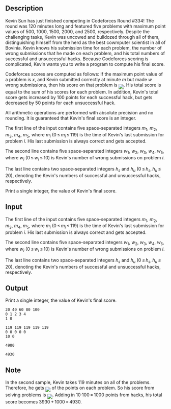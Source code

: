 ## Description

<div><p>Kevin Sun has just finished competing in Codeforces Round #334! The round was 120 minutes long and featured five problems with maximum point values of 500, 1000, 1500, 2000, and 2500, respectively. Despite the challenging tasks, Kevin was uncowed and bulldozed through all of them, distinguishing himself from the herd as the best cowmputer scientist in all of Bovinia. Kevin knows his submission time for each problem, the number of wrong submissions that he made on each problem, and his total numbers of successful and unsuccessful hacks. Because Codeforces scoring is complicated, Kevin wants you to write a program to compute his final score.</p><p>Codeforces scores are computed as follows: If the maximum point value of a problem is <span class="tex-span"><i>x</i></span>, and Kevin submitted correctly at minute <span class="tex-span"><i>m</i></span> but made <span class="tex-span"><i>w</i></span> wrong submissions, then his score on that problem is <img align="middle" class="tex-formula" src="file://y4N2X8Lt.png" style="max-width: 100.0%;max-height: 100.0%;">. His total score is equal to the sum of his scores for each problem. In addition, Kevin's total score gets increased by <span class="tex-span">100</span> points for each successful hack, but gets decreased by <span class="tex-span">50</span> points for each unsuccessful hack.</p><p>All arithmetic operations are performed with absolute precision and no rounding. It is guaranteed that Kevin's final score is an integer.</p></div><div class="input-specification"><p>The first line of the input contains five space-separated integers <span class="tex-span"><i>m</i><sub class="lower-index">1</sub></span>, <span class="tex-span"><i>m</i><sub class="lower-index">2</sub></span>, <span class="tex-span"><i>m</i><sub class="lower-index">3</sub></span>, <span class="tex-span"><i>m</i><sub class="lower-index">4</sub></span>, <span class="tex-span"><i>m</i><sub class="lower-index">5</sub></span>, where <span class="tex-span"><i>m</i><sub class="lower-index"><i>i</i></sub></span> (<span class="tex-span">0 ≤ <i>m</i><sub class="lower-index"><i>i</i></sub> ≤ 119</span>) is the time of Kevin's last submission for problem <span class="tex-span"><i>i</i></span>. His last submission is always correct and gets accepted.</p><p>The second line contains five space-separated integers <span class="tex-span"><i>w</i><sub class="lower-index">1</sub></span>, <span class="tex-span"><i>w</i><sub class="lower-index">2</sub></span>, <span class="tex-span"><i>w</i><sub class="lower-index">3</sub></span>, <span class="tex-span"><i>w</i><sub class="lower-index">4</sub></span>, <span class="tex-span"><i>w</i><sub class="lower-index">5</sub></span>, where <span class="tex-span"><i>w</i><sub class="lower-index"><i>i</i></sub></span> (<span class="tex-span">0 ≤ <i>w</i><sub class="lower-index"><i>i</i></sub> ≤ 10</span>) is Kevin's number of wrong submissions on problem <span class="tex-span"><i>i</i></span>.</p><p>The last line contains two space-separated integers <span class="tex-span"><i>h</i><sub class="lower-index"><i>s</i></sub></span> and <span class="tex-span"><i>h</i><sub class="lower-index"><i>u</i></sub></span> (<span class="tex-span">0 ≤ <i>h</i><sub class="lower-index"><i>s</i></sub>, <i>h</i><sub class="lower-index"><i>u</i></sub> ≤ 20</span>), denoting the Kevin's numbers of successful and unsuccessful hacks, respectively.</p></div><div class="output-specification"><p>Print a single integer, the value of Kevin's final score.</p></div>

## Input

<p>The first line of the input contains five space-separated integers <span class="tex-span"><i>m</i><sub class="lower-index">1</sub></span>, <span class="tex-span"><i>m</i><sub class="lower-index">2</sub></span>, <span class="tex-span"><i>m</i><sub class="lower-index">3</sub></span>, <span class="tex-span"><i>m</i><sub class="lower-index">4</sub></span>, <span class="tex-span"><i>m</i><sub class="lower-index">5</sub></span>, where <span class="tex-span"><i>m</i><sub class="lower-index"><i>i</i></sub></span> (<span class="tex-span">0 ≤ <i>m</i><sub class="lower-index"><i>i</i></sub> ≤ 119</span>) is the time of Kevin's last submission for problem <span class="tex-span"><i>i</i></span>. His last submission is always correct and gets accepted.</p><p>The second line contains five space-separated integers <span class="tex-span"><i>w</i><sub class="lower-index">1</sub></span>, <span class="tex-span"><i>w</i><sub class="lower-index">2</sub></span>, <span class="tex-span"><i>w</i><sub class="lower-index">3</sub></span>, <span class="tex-span"><i>w</i><sub class="lower-index">4</sub></span>, <span class="tex-span"><i>w</i><sub class="lower-index">5</sub></span>, where <span class="tex-span"><i>w</i><sub class="lower-index"><i>i</i></sub></span> (<span class="tex-span">0 ≤ <i>w</i><sub class="lower-index"><i>i</i></sub> ≤ 10</span>) is Kevin's number of wrong submissions on problem <span class="tex-span"><i>i</i></span>.</p><p>The last line contains two space-separated integers <span class="tex-span"><i>h</i><sub class="lower-index"><i>s</i></sub></span> and <span class="tex-span"><i>h</i><sub class="lower-index"><i>u</i></sub></span> (<span class="tex-span">0 ≤ <i>h</i><sub class="lower-index"><i>s</i></sub>, <i>h</i><sub class="lower-index"><i>u</i></sub> ≤ 20</span>), denoting the Kevin's numbers of successful and unsuccessful hacks, respectively.</p>

## Output

<p>Print a single integer, the value of Kevin's final score.</p>





```input1
20 40 60 80 100
0 1 2 3 4
1 0

```




```input2
119 119 119 119 119
0 0 0 0 0
10 0

```




```output1
4900

```




```output2
4930

```



## Note

<p>In the second sample, Kevin takes <span class="tex-span">119</span> minutes on all of the problems. Therefore, he gets <img align="middle" class="tex-formula" src="file://ztPtqpZb.png" style="max-width: 100.0%;max-height: 100.0%;"> of the points on each problem. So his score from solving problems is <img align="middle" class="tex-formula" src="file://FZOsFTd4.png" style="max-width: 100.0%;max-height: 100.0%;">. Adding in <span class="tex-span">10·100 = 1000</span> points from hacks, his total score becomes <span class="tex-span">3930 + 1000 = 4930</span>.</p>
